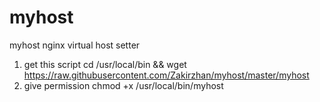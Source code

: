 # myhost
myhost nginx virtual host setter
1) get this script
cd /usr/local/bin && wget https://raw.githubusercontent.com/Zakirzhan/myhost/master/myhost
2) give permission
chmod +x /usr/local/bin/myhost
